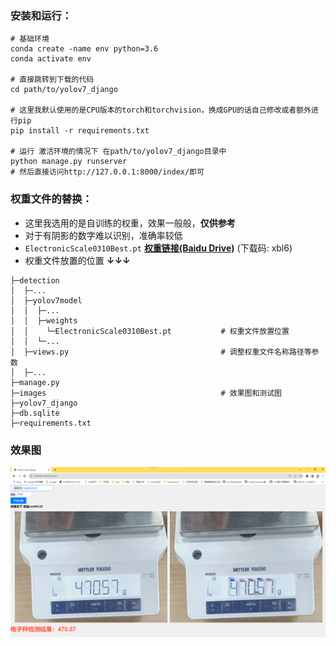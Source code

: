 ### 安装和运行：
```
# 基础环境
conda create -name env python=3.6
conda activate env

# 直接跳转到下载的代码
cd path/to/yolov7_django

# 这里我默认使用的是CPU版本的torch和torchvision，换成GPU的话自己修改或者额外进行pip
pip install -r requirements.txt

# 运行 激活环境的情况下 在path/to/yolov7_django目录中
python manage.py runserver
# 然后直接访问http://127.0.0.1:8000/index/即可
```

### 权重文件的替换：
* 这里我选用的是自训练的权重，效果一般般，**仅供参考**
* 对于有阴影的数字难以识别，准确率较低
* `ElectronicScale0310Best.pt`    **[权重链接(Baidu Drive)](https://pan.baidu.com/s/12axyZO9wQxFZBLfzV027lQ )** (下载码: xbl6)
* 权重文件放置的位置 **↓↓↓**
```
├─detection
│  ├─...
│  ├─yolov7model
│  │  ├─...
│  │  ├─weights
│  │  	└─ElectronicScale0310Best.pt           # 权重文件放置位置
│  │  └─...
│  ├─views.py                                  # 调整权重文件名称路径等参数
│  ├─...
├─manage.py
├─images                                       # 效果图和测试图
├─yolov7_django
├─db.sqlite
├─requirements.txt
```
### 效果图
![页面效果图](https://github.com/xiaoboluo6/yolov7_django/blob/master/images/%E6%95%88%E6%9E%9C%E5%9B%BE1.png?raw=true)

